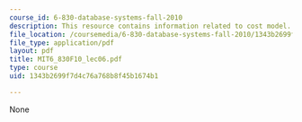 ```yaml
---
course_id: 6-830-database-systems-fall-2010
description: This resource contains information related to cost model.
file_location: /coursemedia/6-830-database-systems-fall-2010/1343b2699f7d4c76a768b8f45b1674b1_MIT6_830F10_lec06.pdf
file_type: application/pdf
layout: pdf
title: MIT6_830F10_lec06.pdf
type: course
uid: 1343b2699f7d4c76a768b8f45b1674b1

---
```

None
